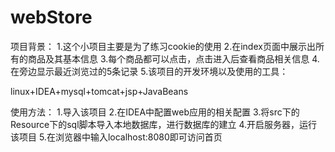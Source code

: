 # webStore



项目背景：
1.这个小项目主要是为了练习cookie的使用
2.在index页面中展示出所有的商品及其基本信息
3.每个商品都可以点击，点击进入后查看商品相关信息
4.在旁边显示最近浏览过的5条记录
5.该项目的开发环境以及使用的工具：

  linux+IDEA+mysql+tomcat+jsp+JavaBeans

  
使用方法：
1.导入该项目
2.在IDEA中配置web应用的相关配置
3.将src下的Resource下的sql脚本导入本地数据库，进行数据库的建立
4.开启服务器，运行该项目
5.在浏览器中输入localhost:8080即可访问首页